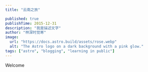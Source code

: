```yaml
---
title: "云南之旅"

published: true
publishTime: 2015-12-31
description: "我是描述文字"
author: "林深时觉寒"
image:
  url: "https://docs.astro.build/assets/rose.webp"
  alt: "The Astro logo on a dark background with a pink glow."
tags: ["astro", "blogging", "learning in public"]
---
```


Welcome
